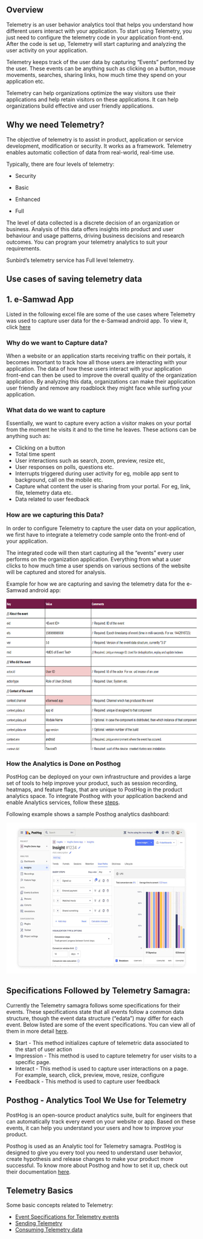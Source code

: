 ## Overview 

Telemetry is an user behavior analytics tool that helps you understand how different users interact with your application. To start using Telemetry, you just need to configure the telemetry code in your application front-end. After the code is set up, Telemetry will start capturing and analyzing the user activity on your application.

Telemetry keeps track of the user data by capturing “Events” performed by the user. These events can be anything such as clicking on a button, mouse movements, searches, sharing links, how much time they spend on your application etc. 

Telemetry can help organizations optimize the way visitors use their applications and help retain visitors on these applications. It can help organizations build effective and user friendly applications.

## Why we need Telemetry?

The objective of telemetry is to assist in product, application or service development, modification or security. It works as a framework. Telemetry enables automatic collection of data from real-world, real-time use.

Typically, there are four levels of telemetry:

* Security

* Basic

* Enhanced

* Full


The level of data collected is a discrete decision of an organization or business. Analysis of this data offers insights into product and user behaviour and usage patterns, driving business decisions and research outcomes. You can program your telemetry analytics to suit your requirements.

Sunbird’s telemetry service has Full level telemetry.

## Use cases of saving telemetry data

## 1. e-Samwad App

Listed in the following excel file are some of the use cases where Telemetry was used to capture user data for the e-Samwad android app. To view it, click [here](https://docs.google.com/spreadsheets/d/1HvryrR95cHRshST3Zg7AsWW4LXQ0h2G2j-3KmaFdcBE/edit#gid=0)

   ### Why do we want to Capture data?
   
   When a website or an application starts receiving traffic on their portals, it becomes important to track how all those users are interacting with your application. The data of how these users interact with your application front-end can then be used to improve the overall quality of the organization application. By analyzing this data, organizations can make their application user friendly and remove any roadblock they might face while surfing your application. 

   ### What data do we want to capture
   Essentially, we want to capture every action a visitor makes on your portal from the moment he visits it and to the time he leaves. These actions can be anything such as:

   - Clicking on a button
   - Total time spent
   - User interactions such as search, zoom, preview, resize etc, 
   - User responses on polls, questions etc.
   - Interrupts triggered during user activity for eg, mobile app sent to background, call on the mobile etc.
   - Capture what content the user is sharing from your portal. For eg, link, file, telemetry data etc.
   - Data related to user feedback

  ### How are we capturing this Data?
  
  In order to configure Telemetry to capture the user data on your application, we first have to integrate a telemetry code sample onto the front-end of your application.
  
  The integrated code will then start capturing all the “events” every user performs on the organization application. Everything from what a user clicks to how much time a user spends on various sections of the website will be captured and stored for analysis.

 Example for how we are capturing and saving the telemetry data for the e-Samwad android app:

<!-- ![excel](./telemetry-images/excel-image.png) -->
<p align="middle">
<img src="telemetry-images/excel-image.png" width="700" height="400"/> 
</p>

 ### How the Analytics is Done on Posthog 
 
 PostHog can be deployed on your own infrastructure and provides a large set of tools to help improve your product, such as session recording, heatmaps, and feature flags, that are unique to PostHog in the product analytics space. To integrate Posthog with your application backend and enable Analytics services, follow these [steps](https://posthog.com/docs/integrate).

 Following example shows a sample Posthog analytics dashboard: 

<p align="middle">
<img src="telemetry-images/posthog-sample.jpg" width="700" height="400"/> 
</p>

<!-- ![analytics](./telemetry-images/posthog-sample.png) -->

## Specifications Followed by Telemetry Samagra:

Currently the Telemetry samagra follows some specifications for their events. These specifications state that all events follow a common data structure, though the event data structure (“edata”) may differ for each event.
Below listed are some of the event specifications. You can view all of them in more detail [here](http://docs.sunbird.org/latest/developer-docs/telemetry/specification/#events-specs). 

- Start - This method initializes capture of telemetric data associated to the start of user action
- Impression - This method is used to capture telemetry for user visits to a specific page.
- Interact - This method is used to capture user interactions on a page. For example, search, click, preview, move, resize, configure
- Feedback - This method is used to capture user feedback

## Posthog - Analytics Tool We Use for Telemetry

PostHog is an open-source product analytics suite, built for engineers that can automatically track every event on your website or app. Based on these events, it can help you understand your users and how to improve your product.

Posthog is used as an Analytic tool for Telemetry samagra.  PostHog is designed to give you every tool you need to understand user behavior, create hypothesis and release changes to make your product more successful. To know more about Posthog and how to set it up, check out their documentation [here](https://posthog.com/docs).

## Telemetry Basics

Some basic concepts related to Telemetry:

- [Event Specifications for Telemetry events](http://docs.sunbird.org/latest/developer-docs/telemetry/specification/#events-specs)
- [Sending Telemetry](http://docs.sunbird.org/latest/developer-docs/telemetry/sending_telemetry/)
- [Consuming Telemetry data](http://docs.sunbird.org/latest/developer-docs/telemetry/consuming_telemetry/)

